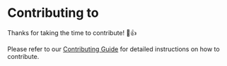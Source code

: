 # Contributing to 

Thanks for taking the time to contribute! :tada::+1:

Please refer to our [Contributing Guide](https://www..com/docs/contributing-guide) for detailed instructions on how to contribute.
